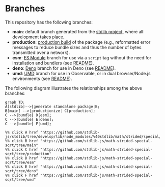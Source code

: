 <!--

@license Apache-2.0

Copyright (c) 2022 The Stdlib Authors.

Licensed under the Apache License, Version 2.0 (the "License");
you may not use this file except in compliance with the License.
You may obtain a copy of the License at

    http://www.apache.org/licenses/LICENSE-2.0

Unless required by applicable law or agreed to in writing, software
distributed under the License is distributed on an "AS IS" BASIS,
WITHOUT WARRANTIES OR CONDITIONS OF ANY KIND, either express or implied.
See the License for the specific language governing permissions and
limitations under the License.

-->

# Branches

This repository has the following branches:

-   **main**: default branch generated from the [stdlib project][stdlib-url], where all development takes place.
-   **production**: [production build][production-url] of the package (e.g., reformatted error messages to reduce bundle sizes and thus the number of bytes transmitted over a network).
-   **esm**: [ES Module][esm-url] branch for use via a `script` tag without the need for installation and bundlers (see [README][esm-readme]).
-   **deno**: [Deno][deno-url] branch for use in Deno (see [README][deno-readme]).
-   **umd**: [UMD][umd-url] branch for use in Observable, or in dual browser/Node.js environments (see [README][umd-readme]).

The following diagram illustrates the relationships among the above branches:

```mermaid
graph TD;
A[stdlib]-->|generate standalone package|B;
B[main] -->|productionize| C[production];
C -->|bundle| D[esm];
C -->|bundle| E[deno];
C -->|bundle| F[umd];

%% click A href "https://github.com/stdlib-js/stdlib/tree/develop/lib/node_modules/%40stdlib/math/strided/special/sqrt"
%% click B href "https://github.com/stdlib-js/math-strided-special-sqrt/tree/main"
%% click C href "https://github.com/stdlib-js/math-strided-special-sqrt/tree/production"
%% click D href "https://github.com/stdlib-js/math-strided-special-sqrt/tree/esm"
%% click E href "https://github.com/stdlib-js/math-strided-special-sqrt/tree/deno"
%% click F href "https://github.com/stdlib-js/math-strided-special-sqrt/tree/umd"
```

[stdlib-url]: https://github.com/stdlib-js/stdlib/tree/develop/lib/node_modules/%40stdlib/math/strided/special/sqrt
[production-url]: https://github.com/stdlib-js/math-strided-special-sqrt/tree/production
[deno-url]: https://github.com/stdlib-js/math-strided-special-sqrt/tree/deno
[deno-readme]: https://github.com/stdlib-js/math-strided-special-sqrt/blob/deno/README.md
[umd-url]: https://github.com/stdlib-js/math-strided-special-sqrt/tree/umd
[umd-readme]: https://github.com/stdlib-js/math-strided-special-sqrt/blob/umd/README.md
[esm-url]: https://github.com/stdlib-js/math-strided-special-sqrt/tree/esm
[esm-readme]: https://github.com/stdlib-js/math-strided-special-sqrt/blob/esm/README.md